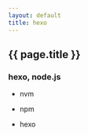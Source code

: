 ```yaml
---
layout: default
title: hexo
---
```


## {{ page.title }} ##

### hexo, node.js ###

* nvm

* npm

* hexo
